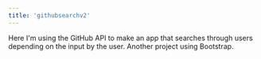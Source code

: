 ```yaml
---
title: 'githubsearchv2'
---
```

Here I'm using the GitHub API to make an app that searches through users depending on the input by the user. Another project using Bootstrap.